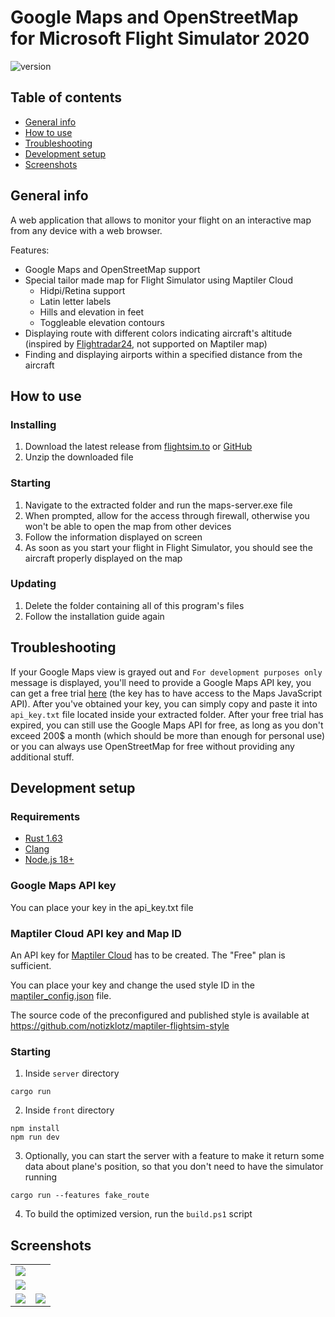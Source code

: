 # Google Maps and OpenStreetMap for Microsoft Flight Simulator 2020
![version](https://img.shields.io/badge/version-2.0.0-blue)

## Table of contents
* [General info](#general-info)
* [How to use](#how-to-use)
* [Troubleshooting](#troubleshooting)
* [Development setup](#development-setup)
* [Screenshots](#screenshots)

## General info
A web application that allows to monitor your flight on an interactive map from any device with a web browser.

Features:
- Google Maps and OpenStreetMap support
- Special tailor made map for Flight Simulator using Maptiler Cloud
  - Hidpi/Retina support
  - Latin letter labels
  - Hills and elevation in feet
  - Toggleable elevation contours
- Displaying route with different colors indicating aircraft's altitude (inspired by [Flightradar24](https://www.flightradar24.com/), not supported on Maptiler map)
- Finding and displaying airports within a specified distance from the aircraft

## How to use
### Installing
1. Download the latest release from [flightsim.to](https://flightsim.to/file/28216/google-map-for-msfs) or [GitHub](https://github.com/Rybeusz100/msfs-google-maps/releases)
1. Unzip the downloaded file
### Starting
1. Navigate to the extracted folder and run the maps-server.exe file
1. When prompted, allow for the access through firewall, otherwise you won't be able to open the map from other devices
1. Follow the information displayed on screen
1. As soon as you start your flight in Flight Simulator, you should see the aircraft properly displayed on the map
### Updating
1. Delete the folder containing all of this program's files
1. Follow the installation guide again

## Troubleshooting
If your Google Maps view is grayed out and `For development purposes only` message is displayed, you'll need to provide a Google Maps API key, you can get a free trial [here](https://developers.google.com/maps) (the key has to have access to the Maps JavaScript API). After you've obtained your key, you can simply copy and paste it into `api_key.txt` file located inside your extracted folder. After your free trial has expired, you can still use the Google Maps API for free, as long as you don't exceed 200$ a month (which should be more than enough for personal use) or you can always use OpenStreetMap for free without providing any additional stuff.

## Development setup
### Requirements
- [Rust 1.63](https://www.rust-lang.org/tools/install)
- [Clang](https://rust-lang.github.io/rust-bindgen/requirements.html)
- [Node.js 18+](https://nodejs.org)

### Google Maps API key
You can place your key in the api_key.txt file

### Maptiler Cloud API key and Map ID
An API key for [Maptiler Cloud](https://cloud.maptiler.com) has to be created. The "Free" plan is sufficient.

You can place your key and change the used style ID in the [maptiler_config.json](server/maptiler_config.json) file.

The source code of the preconfigured and published style is available at https://github.com/notizklotz/maptiler-flightsim-style

### Starting
1. Inside `server` directory
```
cargo run
```
2. Inside `front` directory
```
npm install
npm run dev
```
3. Optionally, you can start the server with a feature to make it return some data about plane's position, so that you don't need to have the simulator running
```
cargo run --features fake_route
```
4. To build the optimized version, run the `build.ps1` script

## Screenshots
<table>
    <tr>
        <td colspan="2"><img src="./screenshots/desktop.png"></img></td>
    </tr>
    <tr>
        <td colspan="2"><img src="./screenshots/airports.png"></img></td>
    </tr>
    <tr>
        <td valign="top"><img src="./screenshots/mobile-OSM.jpg"></img></td>
        <td valign="top"><img src="./screenshots/mobile-menu.jpg"></img></td>
    </tr>
</table>
